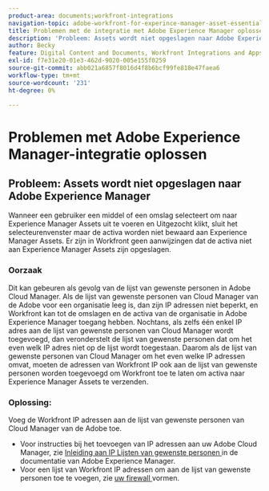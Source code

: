 ```yaml
---
product-area: documents;workfront-integrations
navigation-topic: adobe-workfront-for-experince-manager-asset-essentials
title: Problemen met de integratie met Adobe Experience Manager oplossen
description: 'Probleem: Assets wordt niet opgeslagen naar Adobe Experience Manager'
author: Becky
feature: Digital Content and Documents, Workfront Integrations and Apps
exl-id: f7e31e20-01e3-462d-9020-005e155f0259
source-git-commit: abb021a6857f8016d4f8b6bcf99fe818e47faea6
workflow-type: tm+mt
source-wordcount: '231'
ht-degree: 0%

---
```


# Problemen met Adobe Experience Manager-integratie oplossen

## Probleem: Assets wordt niet opgeslagen naar Adobe Experience Manager

Wanneer een gebruiker een middel of een omslag selecteert om naar Experience Manager Assets uit te voeren en Uitgezocht klikt, sluit het selecteurenvenster maar de activa worden niet bewaard aan Experience Manager Assets. Er zijn in Workfront geen aanwijzingen dat de activa niet aan Experience Manager Assets zijn opgeslagen.

### Oorzaak

Dit kan gebeuren als gevolg van de lijst van gewenste personen in Adobe Cloud Manager. Als de lijst van gewenste personen van Cloud Manager van de Adobe voor een organisatie leeg is, dan zijn IP adressen niet beperkt, en Workfront kan tot de omslagen en de activa van de organisatie in Adobe Experience Manager toegang hebben. Nochtans, als zelfs één enkel IP adres aan de lijst van gewenste personen van Cloud Manager wordt toegevoegd, dan veronderstelt de lijst van gewenste personen dat om het even welk IP adres niet op de lijst wordt toegestaan. Daarom als de lijst van gewenste personen van Cloud Manager om het even welke IP adressen omvat, moeten de adressen van Workfront IP ook aan de lijst van gewenste personen worden toegevoegd om Workfront toe te laten om activa naar Experience Manager Assets te verzenden.

### Oplossing:

Voeg de Workfront IP adressen aan de lijst van gewenste personen van Cloud Manager van de Adobe toe.

* Voor instructies bij het toevoegen van IP adressen aan uw Adobe Cloud Manager, zie [ Inleiding aan IP Lijsten van gewenste personen ](https://experienceleague.adobe.com/docs/experience-manager-cloud-service/content/implementing/using-cloud-manager/ip-allow-lists/introduction.html?lang=en) in de documentatie van Adobe Experience Manager.
* Voor een lijst van Workfront IP adressen om aan de lijst van gewenste personen toe te voegen, zie [ uw firewall ](/help/quicksilver/administration-and-setup/get-started-wf-administration/configure-your-firewall.md) vormen.
